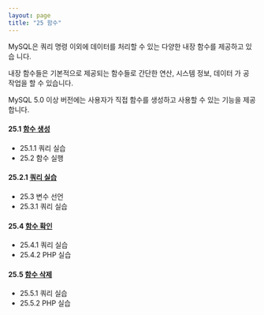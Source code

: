 ```yaml
---
layout: page
title: "25 함수"
--- 
```

MySQL은 쿼리 명령 이외에 데이터를 처리할 수 있는 다양한 내장 함수를 제공하고 있습 니다.  

내장 함수들은 기본적으로 제공되는 함수들로 간단한 연산, 시스템 정보, 데이터 가 공 작업을 할 수 있습니다.  

MySQL 5.0 이상 버전에는 사용자가 직접 함수를 생성하고 사용할 수 있는 기능을 제공 합니다. 

#### 25.1 [함수 생성](25.1)
* 25.1.1 쿼리 실습
* 25.2 함수 실행

#### 25.2.1 [쿼리 실습](25.2)
* 25.3 변수 선언 
* 25.3.1 쿼리 실습

#### 25.4 [함수 확인](25.3)
* 25.4.1 쿼리 실습
* 25.4.2 PHP 실습 

#### 25.5 [함수 삭제](25.4)
* 25.5.1 쿼리 실습
* 25.5.2 PHP 실습